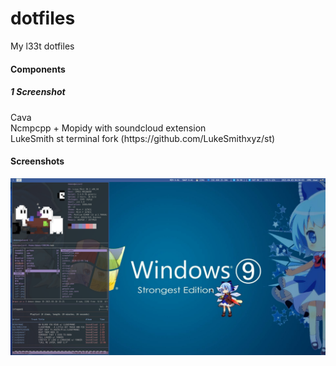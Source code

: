 # dotfiles
My l33t dotfiles

#### Components

#####  1 Screenshot
<p>
  Cava</br>
  Ncmpcpp + Mopidy with soundcloud extension</br>
  LukeSmith st terminal fork (https://github.com/LukeSmithxyz/st)</br>
</p>


#### Screenshots

<img src="cirnolinda.png">
